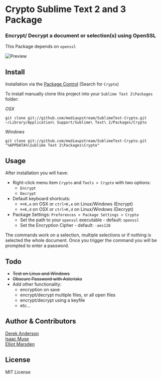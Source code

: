 Crypto Sublime Text 2 and 3 Package
=============================

### Encrypt/ Decrypt a document or selection(s) using OpenSSL

This Package depends on `openssl`

![Preview](https://github.com/mediaupstream/SublimeText-Crypto/raw/master/screenshots/Crypto2.gif)

Install
-------
Installation via the [Package Control](http://wbond.net/sublime_packages/package_control) (Search for `Crypto`)
  
To install manually clone this project into your `Sublime Text 2\Packages` folder:

*OSX*

    git clone git://github.com/mediaupstream/SublimeText-Crypto.git ~/Library/Application\ Support/Sublime\ Text\ 2/Packages/Crypto

*Windows*

    git clone git://github.com/mediaupstream/SublimeText-Crypto.git "%APPDATA%\Sublime Text 2\Packages\Crypto"



Usage
-----
After installation you will have:  

* Right-click menu item `Crypto` and `Tools > Crypto` with two options:  
  - `Encrypt`
  - `Decrypt`
* Default keyboard shortcuts:  
  - `⌘+K,e` on OSX or `ctrl+K,e` on Linux/Windows (Encrypt)
  - `⌘+K,d` on OSX or `ctrl+K,d` on Linux/Windows (Decrypt)
* Package Settings: `Preferences > Package Settings > Crypto`  
  - Set the path to your `openssl` executable - default: `openssl`
  - Set the Encryption Cipher - default: `-aes128`


The commands work on a selection, multiple selections or if nothing is selected the whole document. Once you trigger the command you will be prompted to enter a password.


Todo
----
* ~~Test on Linux and Windows~~
* ~~Obscure Password with Asterisks~~
* Add other functionality:
  - encryption on save
  - encrypt/decrypt multiple files, or all open files
  - encrypt/decrypt using a keyfile
  - etc...


Author & Contributors
----------------------
[Derek Anderson](http://twitter.com/derekanderson)  
[Isaac Muse](https://github.com/facelessuser)  
[Elliot Marsden](https://github.com/eddiejessup)  


License
-------
MIT License
